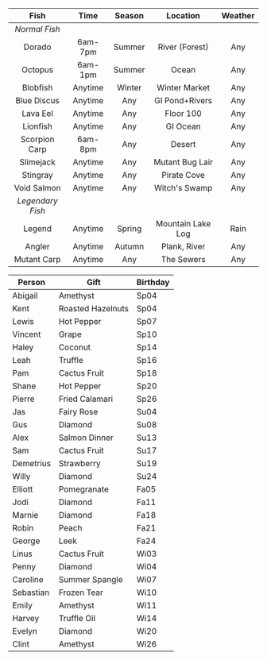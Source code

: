  Fish | Time | Season | Location | Weather
:---: | :---: | :---: | :---: | :---:
*Normal Fish* |
Dorado | 6am-7pm | Summer | River (Forest) | Any
Octopus | 6am-1pm | Summer | Ocean | Any
Blobfish | Anytime | Winter | Winter Market | Any
Blue Discus | Anytime | Any | GI Pond+Rivers | Any
Lava Eel | Anytime | Any | Floor 100 | Any
Lionfish | Anytime | Any | GI Ocean | Any
Scorpion Carp | 6am-8pm | Any | Desert | Any
Slimejack | Anytime | Any | Mutant Bug Lair | Any
Stingray | Anytime | Any | Pirate Cove | Any
Void Salmon | Anytime | Any | Witch's Swamp | Any
*Legendary Fish* |
Legend | Anytime | Spring | Mountain Lake Log | Rain
Angler | Anytime | Autumn | Plank, River | Any
Mutant Carp | Anytime | Any | The Sewers | Any

Person|Gift|Birthday
---|---|---
Abigail|Amethyst|Sp04
Kent|Roasted Hazelnuts|Sp04
Lewis|Hot Pepper|Sp07
Vincent|Grape|Sp10
Haley|Coconut|Sp14
Leah|Truffle|Sp16
Pam|Cactus Fruit|Sp18
Shane|Hot Pepper|Sp20
Pierre|Fried Calamari|Sp26
Jas|Fairy Rose|Su04
Gus|Diamond|Su08
Alex|Salmon Dinner|Su13
Sam|Cactus Fruit|Su17
Demetrius|Strawberry|Su19
Willy|Diamond|Su24
Elliott|Pomegranate|Fa05
Jodi|Diamond|Fa11
Marnie|Diamond|Fa18
Robin|Peach|Fa21
George|Leek|Fa24
Linus|Cactus Fruit|Wi03
Penny|Diamond|Wi04
Caroline|Summer Spangle|Wi07
Sebastian|Frozen Tear|Wi10
Emily|Amethyst|Wi11
Harvey|Truffle Oil|Wi14
Evelyn|Diamond|Wi20
Clint|Amethyst|Wi26
